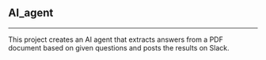 ## AI_agent
--------------------------------------------------
This project creates an AI agent that extracts answers from a PDF document based on given questions and posts the results on Slack.
